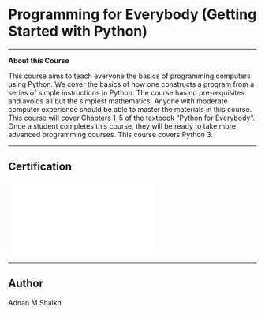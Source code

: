 # Programming for Everybody (Getting Started with Python)

---

**About this Course**

This course aims to teach everyone the basics of programming computers using Python. 
We cover the basics of how one constructs a program from a series of simple instructions in Python. The course has no pre-requisites and avoids all but the simplest mathematics. 
Anyone with moderate computer experience should be able to master the materials in this course. This course will cover Chapters 1-5 of the textbook “Python for Everybody”.  
Once a student completes this course, they will be ready to take more advanced programming courses. This course covers Python 3.

---

## Certification

<embed src="/Coursera Python1.pdf" type="application/pdf">

---

## Author

Adnan M Shaikh
